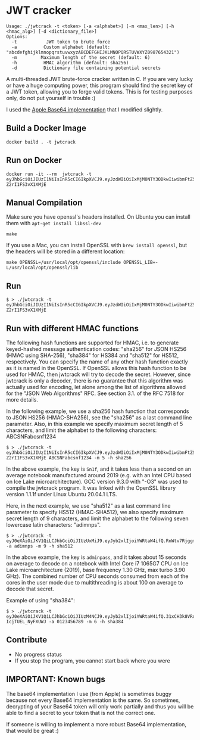# JWT cracker

```
Usage: ./jwtcrack -t <token> [-a <alphabet>] [-m <max_len>] [-h <hmac_alg>] [-d <dictionary_file>]
Options:
  -t           JWT token to brute force
  -a          Custom alphabet (default: "abcdefghijklmnopqrstuvwxyzABCDEFGHIJKLMNOPQRSTUVWXYZ0987654321")
  -m         Maximum length of the secret (default: 6)
  -h          HMAC algorithm (default: sha256)
  -d          Dictionary file containing potential secrets
```

A multi-threaded JWT brute-force cracker written in C. If you are very lucky or have a huge computing power, this program should find the secret key of a JWT token, allowing you to forge valid tokens. This is for testing purposes only, do not put yourself in trouble :)

I used the [Apple Base64 implementation](https://opensource.apple.com/source/QuickTimeStreamingServer/QuickTimeStreamingServer-452/CommonUtilitiesLib/base64.c) that I modified slightly.

## Build a Docker Image
```
docker build . -t jwtcrack

```


## Run on Docker
```
docker run -it --rm  jwtcrack -t eyJhbGciOiJIUzI1NiIsInR5cCI6IkpXVCJ9.eyJzdWIiOiIxMjM0NTY3ODkwIiwibmFtZSI6IkpvaG4gRG9lIiwiYWRtaW4iOnRydWV9.cAOIAifu3fykvhkHpbuhbvtH807-Z2rI1FS3vX1XMjE
```

## Manual Compilation

Make sure you have openssl's headers installed.
On Ubuntu you can install them with `apt-get install libssl-dev`

```
make
```

If you use a Mac, you can install OpenSSL with `brew install openssl`, but the headers will be stored in a
different location:

```
make OPENSSL=/usr/local/opt/openssl/include OPENSSL_LIB=-L/usr/local/opt/openssl/lib
```

## Run

```
$ > ./jwtcrack -t eyJhbGciOiJIUzI1NiIsInR5cCI6IkpXVCJ9.eyJzdWIiOiIxMjM0NTY3ODkwIiwibmFtZSI6IkpvaG4gRG9lIiwiYWRtaW4iOnRydWV9.cAOIAifu3fykvhkHpbuhbvtH807-Z2rI1FS3vX1XMjE
```

## Run with different HMAC functions

The following hash functions are supported for HMAC, i.e. to generate keyed-hashed message authentication codes: "sha256" for JSON HS256 (HMAC using SHA-256), "sha384" for HS384 and "sha512" for HS512, respectively. You can specify the name of any other hash function exactly as it is named in the OpenSSL. If OpenSSL allows this hash function to be used for HMAC, then jwtcrack will try to decode the secret. However, since jwtcrack is only a decoder, there is no guarantee that this algorithm was actually used for encoding, let alone among the list of algorithms allowed for the "JSON Web Algorithms" RFC. See section 3.1. of the RFC 7518 for more details.

In the following example, we use a sha256 hash function that corresponds to JSON HS256 (HMAC-SHA256), see the "sha256" as a last command line parameter. Also, in this example we specify maximum secret length of 5 characters, and limit the alphabet to the following characters: ABCSNFabcsnf1234

```
$ > ./jwtcrack -t eyJhbGciOiJIUzI1NiIsInR5cCI6IkpXVCJ9.eyJzdWIiOiIxMjM0NTY3ODkwIiwibmFtZSI6IkpvaG4gRG9lIiwiYWRtaW4iOnRydWV9.cAOIAifu3fykvhkHpbuhbvtH807-Z2rI1FS3vX1XMjE ABCSNFabcsnf1234 -m 5 -h sha256
```
In the above example, the key is `Sn1f`, and it takes less than a second on an average notebook manufactured around 2019 (e.g. with an Intel CPU based on Ice Lake microarchitecture). GCC version 9.3.0 with "-O3" was used to compile the jwtcrack program. It was linked with the OpenSSL library version 1.1.1f under Linux Ubuntu 20.04.1 LTS.

Here, in the next example, we use "sha512" as a last command line parameter to specify HS512 (HMAC-SHA512), we also specify maximum secret length of 9 characters, and limit the alphabet to the following seven lowercase latin characters: "adimnps".

```
$ > ./jwtcrack -t eyJ0eXAiOiJKV1QiLCJhbGciOiJIUzUxMiJ9.eyJyb2xlIjoiYWRtaW4ifQ.RnWtv7Rjggm8LdMU3yLnz4ejgGAkIxoZwsCMuJlHMwTh7CJODDZWR8sVuNvo2ws25cbH9HWcp2n5WxpIZ9_v0g -a adimnps -m 9 -h sha512
```

In the above example, the key is `adminpass`, and it takes about 15 seconds on average to decode on a notebook with Intel Core i7 1065G7 CPU on Ice Lake microarchitecture (2019), base frequency 1.30 GHz, max turbo 3.90 GHz). The combined number of CPU seconds consumed from each of the cores in the user mode due to multithreading is about 100 on average to decode that secret.


Example of using "sha384":

```
$ > ./jwtcrack -t eyJ0eXAiOiJKV1QiLCJhbGciOiJIUzM4NCJ9.eyJyb2xlIjoiYWRtaW4ifQ.31xCH3k8VRqB8l5qBy7RyqI2htyCskBy_4cIWpk3o43UkIMW-IcjTUEL_NyFXUWJ -a 0123456789 -m 6 -h sha384
```

## Contribute

 * No progress status
 * If you stop the program, you cannot start back where you were

## IMPORTANT: Known bugs

The base64 implementation I use (from Apple) is sometimes buggy because not every Base64 implementation is the same.
So sometimes, decrypting of your Base64 token will only work partially and thus you will be able to find a secret to your token that is not the correct one.

If someone is willing to implement a more robust Base64 implementation, that would be great :)
